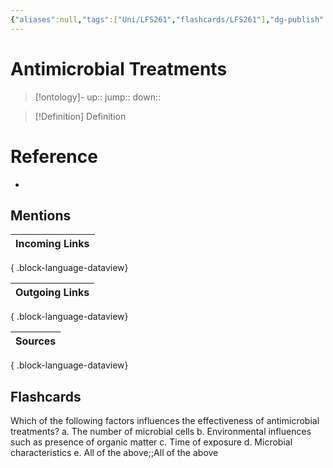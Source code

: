 ```yaml
---
{"aliases":null,"tags":["Uni/LFS261","flashcards/LFS261"],"dg-publish":true,"permalink":"/cards/antimicrobial-treatments/","dgPassFrontmatter":true}
---
```


# Antimicrobial Treatments

> [!ontology]-
> up:: 
> jump:: 
> down:: 

> [!Definition] Definition

# Reference

- 

## Mentions

| Incoming Links |
| -------------- |

{ .block-language-dataview}

| Outgoing Links |
| -------------- |

{ .block-language-dataview}

| Sources |
| ------- |

{ .block-language-dataview}

## Flashcards

Which of the following factors influences the effectiveness of antimicrobial treatments? a. The number of microbial cells b. Environmental influences such as presence of organic matter c. Time of exposure d. Microbial characteristics e. All of the above;;All of the above
<!--SR:!2024-05-16,10,270-->